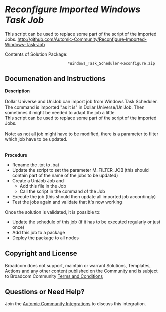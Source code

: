 *Reconfigure Imported Windows Task Job*
=============


This script can be used to replace some part of the script of the imported Jobs.
http://github.com/Automic-Community/Reconfigure-Imported-Windows-Task-Job

<!-- List of attached files -->
Contents of Solution Package:

						
								*Windows_Task_Scheduler-Reconfigure.zip
								
						


Documenation and Instructions
---

<p><span><strong class="bbc">Description</strong></span><br />&nbsp;<br />Dollar Universe and UniJob can import job from Windows Task Scheduler. The command is imported "as it is" in Dollar Universe/UniJob. Then sometimes it might be needed to adapt the job a little.<br />This script can be used to replace some part of the script of the imported Jobs.<br />&nbsp;<br /><span class="bbc_underline">Note</span>: as not all job might have to be modified, there is a parameter to filter which job have to be updated.<br />&nbsp;<br />&nbsp;<br /><strong class="bbc"><span>Procedure</span></strong></p>
<ul class="bbc">
<li>​Rename the .txt to .bat​</li>
<li>Update the script to set the parameter&nbsp;M_FILTER_JOB (this should contain part of the name of the jobs to be updated)</li>
<li>Create a UniJob Job and
<ul class="bbc">
<li>Add this file in the Job</li>
<li>Call the script in the command of the Job</li>
</ul>
</li>
<li>Execute the job (this should then update all imported job accordingly)</li>
<li>Test the jobs again and validate that it's now working</li>
</ul>
<p>Once the solution is validated, it is possible to:</p>
<ul class="bbc">
<li>​Update the schedule of this job (if it has to be executed regularly or just once)​</li>
<li>Add this job to a package</li>
<li>Deploy the package to all nodes</li>
</ul>

Copyright and License
---

Broadcom does not support, maintain or warrant Solutions, Templates, Actions and any other content published on the Community and is subject to Broadcom Community [Terms and Conditions](https://community.broadcom.com/termsandconditions)


Questions or Need Help? 
---
Join the [Automic Community Integrations](https://community.broadcom.com/communities/community-home?CommunityKey=83e49dd4-b93e-464a-a343-2bb1e51c13ec) to discuss this integration.
